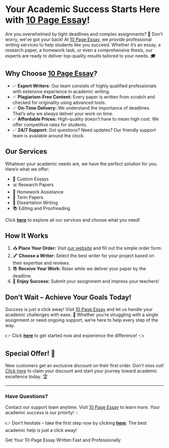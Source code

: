 <h1>Your Academic Success Starts Here with <a href="https://tinyurl.com/topessay?keyword=10+page+essay" target="_blank">10 Page Essay</a>!</h1>

<p>Are you overwhelmed by tight deadlines and complex assignments? 🚨 Don’t worry, we’ve got your back! At <a href="https://tinyurl.com/topessay?keyword=10+page+essay" target="_blank">10 Page Essay</a>, we provide professional writing services to help students like you succeed. Whether it’s an essay, a research paper, a homework task, or even a comprehensive thesis, our experts are ready to deliver top-quality results tailored to your needs. 🎓</p>

<h2>Why Choose <a href="https://tinyurl.com/topessay?keyword=10+page+essay" target="_blank">10 Page Essay</a>?</h2>
<ul>
  <li>✅ <strong>Expert Writers:</strong> Our team consists of highly qualified professionals with extensive experience in academic writing.</li>
  <li>✅ <strong>Plagiarism-Free Content:</strong> Every paper is written from scratch and checked for originality using advanced tools.</li>
  <li>✅ <strong>On-Time Delivery:</strong> We understand the importance of deadlines. That’s why we always deliver your work on time.</li>
  <li>✅ <strong>Affordable Prices:</strong> High-quality doesn’t have to mean high cost. We offer competitive rates for students.</li>
  <li>✅ <strong>24/7 Support:</strong> Got questions? Need updates? Our friendly support team is available around the clock.</li>
</ul>

<h2>Our Services</h2>
<p>Whatever your academic needs are, we have the perfect solution for you. Here’s what we offer:</p>
<ul>
  <li>📄 Custom Essays</li>
  <li>📊 Research Papers</li>
  <li>📘 Homework Assistance</li>
  <li>📝 Term Papers</li>
  <li>📖 Dissertation Writing</li>
  <li>📚 Editing and Proofreading</li>
</ul>

<p>Click <a href="https://tinyurl.com/topessay?keyword=10+page+essay" target="_blank"><strong>here</strong></a> to explore all our services and choose what you need!</p>

<h2>How It Works</h2>
<ol>
  <li>📥 <strong>Place Your Order:</strong> Visit <a href="https://tinyurl.com/topessay?keyword=10+page+essay" target="_blank">our website</a> and fill out the simple order form.</li>
  <li>🖋️ <strong>Choose a Writer:</strong> Select the best writer for your project based on their expertise and reviews.</li>
  <li>📚 <strong>Receive Your Work:</strong> Relax while we deliver your paper by the deadline.</li>
  <li>🎉 <strong>Enjoy Success:</strong> Submit your assignment and impress your teachers!</li>
</ol>

<h2>Don’t Wait – Achieve Your Goals Today!</h2>
<p>Success is just a click away! Visit <a href="https://tinyurl.com/topessay?keyword=10+page+essay" target="_blank">10 Page Essay</a> and let us handle your academic challenges with ease. 🌟 Whether you’re struggling with a single assignment or need ongoing support, we’re here to help every step of the way.</p>

<p>👉 Click <a href="https://tinyurl.com/topessay?keyword=10+page+essay" target="_blank"><strong>here</strong></a> to get started now and experience the difference! 👈</p>

<h2>Special Offer! 🎁</h2>
<p>New customers get an exclusive discount on their first order. Don’t miss out! <a href="https://tinyurl.com/topessay?keyword=10+page+essay" target="_blank">Click here</a> to claim your discount and start your journey toward academic excellence today. 🏆</p>

<hr>

<h3>Have Questions?</h3>
<p>Contact our support team anytime. Visit <a href="https://tinyurl.com/topessay?keyword=10+page+essay" target="_blank">10 Page Essay</a> to learn more. Your academic success is our priority! 💡</p>

<p>👉 Don’t hesitate – take the first step now by clicking <a href="https://tinyurl.com/topessay?keyword=10+page+essay" target="_blank"><strong>here</strong></a>. The best academic help is just a click away!</p>
Get Your 10-Page Essay Written Fast and Professionally
